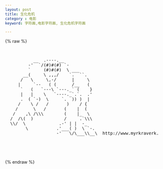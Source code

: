 ```yaml
---
layout: post
title: 生化危机
category : 电影
keyword: 字符画,电影字符画, 生化危机字符画

---
```

{% raw %}
<pre>


           __  .----.__
         -'  `/(#)#(#) `-
         `     (#)#(#)  \ ___
       __(     \ ,,,/    `.  ``.
      /   \     \,-/      |     \
     |     `--   ( (      /__   (
      `   (   `---\ `---._` (    }
      |   |    \   `----._`.`.  .'
      .  ( `-)  \     `.  )) )  |
     /    \ /   /       )    / {
    /      \   /       (    |  (
   /    ,\ /\\\        (    |_  \
  /  /\(  )            /     .`\\\
  \\/  \             .-' | |  -_
        \           .'___( )  \ `-.
                    -'   \/\___\\__\  http://www.myrkraverk.com/ascii/



 </pre>
{% endraw %}
